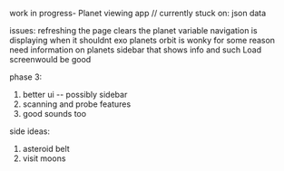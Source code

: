 work in progress- Planet viewing app 
// currently stuck on: 
json data

issues: 
refreshing the page clears the planet variable
navigation is displaying when it shouldnt 
exo planets orbit is wonky for some reason
need information on planets
sidebar that shows info and such
Load screenwould be good

phase 3: 
1. better ui -- possibly sidebar 
3. scanning and probe features 
4. good sounds too




side ideas: 
1. asteroid belt 
2. visit moons